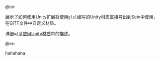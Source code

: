 @cn

展示了如何使用Unity扩展将使用`glsl`编写的Unity材质直接导出到Sein中使用，在GlTF文件中自定义材质。

详细可见[使用Unity材质](../../guide/technique)中的描述。

@en

hahahaha
